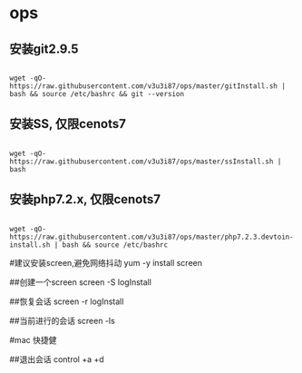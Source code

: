 # ops

## 安装git2.9.5

````text

wget -qO- https://raw.githubusercontent.com/v3u3i87/ops/master/gitInstall.sh | bash && source /etc/bashrc && git --version

````

## 安装SS, 仅限cenots7 

````text

wget -qO- https://raw.githubusercontent.com/v3u3i87/ops/master/ssInstall.sh | bash

````


## 安装php7.2.x, 仅限cenots7 
```text

wget -qO- https://raw.githubusercontent.com/v3u3i87/ops/master/php7.2.3.devtoin-install.sh | bash && source /etc/bashrc

```

#建议安装screen,避免网络抖动
yum -y install screen

##创建一个screen
screen -S logInstall

##恢复会话
screen -r logInstall

##当前进行的会话
screen -ls

#mac 快捷健

##退出会话
control +a +d 